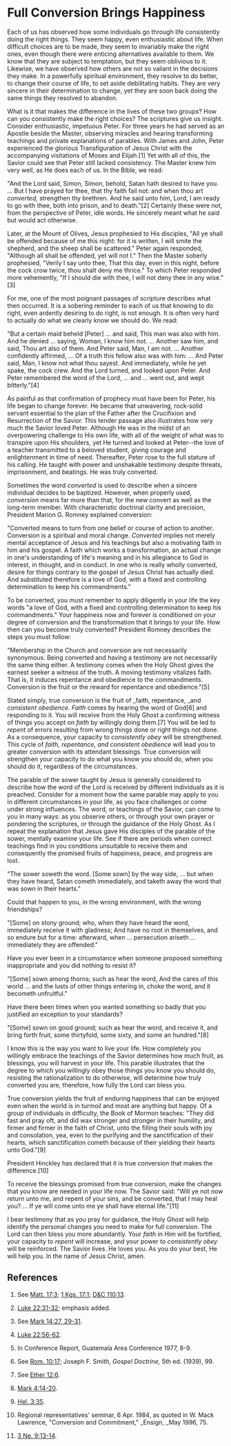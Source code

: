 # Full Conversion Brings Happiness

Each of us has observed how some individuals go through life consistently
doing the right things. They seem happy, even enthusiastic about life. When
difficult choices are to be made, they seem to invariably make the right ones,
even though there were enticing alternatives available to them. We know that
they are subject to temptation, but they seem oblivious to it. Likewise, we
have observed how others are not so valiant in the decisions they make. In a
powerfully spiritual environment, they resolve to do better, to change their
course of life, to set aside debilitating habits. They are very sincere in
their determination to change, yet they are soon back doing the same things
they resolved to abandon.

What is it that makes the difference in the lives of these two groups? How can
you consistently make the right choices? The scriptures give us insight.
Consider enthusiastic, impetuous Peter. For three years he had served as an
Apostle beside the Master, observing miracles and hearing transforming
teachings and private explanations of parables. With James and John, Peter
experienced the glorious Transfiguration of Jesus Christ with the accompanying
visitations of Moses and Elijah.[1] Yet with all of this, the Savior could see
that Peter still lacked consistency. The Master knew him very well, as He does
each of us. In the Bible, we read:

"And the Lord said, Simon, Simon, behold, Satan hath desired to have you. ...
But I have prayed for thee, that thy faith fail not: and when thou art
_converted,_ strengthen thy brethren. And he said unto him, Lord, I am ready
to go with thee, both into prison, and to death."[2] Certainly these were not,
from the perspective of Peter, idle words. He sincerely meant what he said but
would act otherwise.

Later, at the Mount of Olives, Jesus prophesied to His disciples, "All ye
shall be offended because of me this night: for it is written, I will smite
the shepherd, and the sheep shall be scattered." Peter again responded,
"Although all shall be offended, yet will not I." Then the Master soberly
prophesied, "Verily I say unto thee, That this day, even in this night, before
the cock crow twice, thou shalt deny me thrice." To which Peter responded more
vehemently, "If I should die with thee, I will not deny thee in any wise."[3]

For me, one of the most poignant passages of scripture describes what then
occurred. It is a sobering reminder to each of us that knowing to do right,
even ardently desiring to do right, is not enough. It is often very hard to
actually do what we clearly know we should do. We read:

"But a certain maid beheld [Peter] ... and said, This man was also with him. And
he denied ... saying, Woman, I know him not. ... Another saw him, and said, Thou
art also of them. And Peter said, Man, I am not. ... Another confidently
affirmed, ... Of a truth this fellow also was with him: ... And Peter said, Man, I
know not what thou sayest. And immediately, while he yet spake, the cock crew.
And the Lord turned, and looked upon Peter. And Peter remembered the word of
the Lord, ... and ... went out, and wept bitterly."[4]

As painful as that confirmation of prophecy must have been for Peter, his life
began to change forever. He became that unwavering, rock-solid servant
essential to the plan of the Father after the Crucifixion and Resurrection of
the Savior. This tender passage also illustrates how very much the Savior
loved Peter. Although He was in the midst of an overpowering challenge to His
own life, with all of the weight of what was to transpire upon His shoulders,
yet He turned and looked at Peter--the love of a teacher transmitted to a
beloved student, giving courage and enlightenment in time of need. Thereafter,
Peter rose to the full stature of his calling. He taught with power and
unshakable testimony despite threats, imprisonment, and beatings. He was truly
converted.

Sometimes the word _converted_ is used to describe when a sincere individual
decides to be baptized. However, when properly used, _conversion_ means far
more than that, for the new convert as well as the long-term member. With
characteristic doctrinal clarity and precision, President Marion G. Romney
explained conversion:

"Converted means to turn from one belief or course of action to another.
Conversion is a spiritual and moral change. _Converted_ implies not merely
mental acceptance of Jesus and his teachings but also a motivating faith in
him and his gospel. A faith which works a transformation, an actual change in
one's understanding of life's meaning and in his allegiance to God in
interest, in thought, and in conduct. In one who is really wholly converted,
desire for things contrary to the gospel of Jesus Christ has actually died.
And substituted therefore is a love of God, with a fixed and controlling
determination to keep his commandments."

To be converted, you must remember to apply diligently in your life the key
words "a love of God, with a fixed and controlling determination to keep his
commandments." Your happiness now and forever is conditioned on your degree of
conversion and the transformation that it brings to your life. How then can
you become truly converted? President Romney describes the steps you must
follow:

"Membership in the Church and conversion are not necessarily synonymous. Being
converted and having a testimony are not necessarily the same thing either. A
testimony comes when the Holy Ghost gives the earnest seeker a witness of the
truth. A moving testimony vitalizes faith. That is, it induces repentance and
obedience to the commandments. Conversion is the fruit or the reward for
repentance and obedience."[5]

Stated simply, true conversion is the fruit of _faith, repentance, _and
_consistent obedience. Faith_ comes by hearing the word of God[6] and
responding to it. You will receive from the Holy Ghost a confirming witness of
things you accept on _faith_ by willingly doing them.[7] You will be led to
_repent_ of errors resulting from wrong things done or right things not done.
As a consequence, your capacity to _consistently obey_ will be strengthened.
This cycle of _faith, repentance, _and_ consistent obedience_ will lead you to
greater conversion with its attendant blessings. True conversion will
strengthen your capacity to do what you know you should do, when you should do
it, regardless of the circumstances.

The parable of the sower taught by Jesus is generally considered to describe
how the word of the Lord is received by different individuals as it is
preached. Consider for a moment how the same parable may apply to you in
different circumstances in your life, as you face challenges or come under
strong influences. The word, or teachings of the Savior, can come to you in
many ways: as you observe others, or through your own prayer or pondering the
scriptures, or through the guidance of the Holy Ghost. As I repeat the
explanation that Jesus gave His disciples of the parable of the sower,
mentally examine your life. See if there are periods when correct teachings
find in you conditions unsuitable to receive them and consequently the
promised fruits of happiness, peace, and progress are lost.

"The sower soweth the word. [Some sown] by the way side, ... but when they have
heard, Satan cometh immediately, and taketh away the word that was sown in
their hearts."

Could that happen to you, in the wrong environment, with the wrong
friendships?

"[Some] on stony ground; who, when they have heard the word, immediately
receive it with gladness; And have no root in themselves, and so endure but
for a time: afterward, when ... persecution ariseth ... immediately they are
offended."

Have you ever been in a circumstance when someone proposed something
inappropriate and you did nothing to resist it?

"[Some] sown among thorns; such as hear the word, And the cares of this world
... and the lusts of other things entering in, choke the word, and it becometh
unfruitful."

Have there been times when you wanted something so badly that you justified an
exception to your standards?

"[Some] sown on good ground; such as hear the word, and receive it, and bring
forth fruit, some thirtyfold, some sixty, and some an hundred."[8]

I know this is the way you want to live your life. How completely you
willingly embrace the teachings of the Savior determines how much fruit, as
blessings, you will harvest in your life. This parable illustrates that the
degree to which you willingly obey those things you know you should do,
resisting the rationalization to do otherwise, will determine how truly
converted you are, therefore, how fully the Lord can bless you.

True conversion yields the fruit of enduring happiness that can be enjoyed
even when the world is in turmoil and most are anything but happy. Of a group
of individuals in difficulty, the Book of Mormon teaches: "They did fast and
pray oft, and did wax stronger and stronger in their humility, and firmer and
firmer in the faith of Christ, unto the filling their souls with joy and
consolation, yea, even to the purifying and the sanctification of their
hearts, which sanctification cometh because of their yielding their hearts
unto God."[9]

President Hinckley has declared that it is true conversion that makes the
difference.[10]

To receive the blessings promised from true conversion, make the changes that
you know are needed in your life now. The Savior said: "Will ye not now return
unto me, and repent of your sins, and be converted, that I may heal you? ... If
ye will come unto me ye shall have eternal life."[11]

I bear testimony that as you pray for guidance, the Holy Ghost will help
identify the personal changes you need to make for full conversion. The Lord
can then bless you more abundantly. Your _faith_ in Him will be fortified,
your capacity to _repent_ will increase, and your power to _consistently obey_
will be reinforced. The Savior lives. He loves you. As you do your best, He
will help you. In the name of Jesus Christ, amen.

## References

  1. See [Matt. 17:3](https://www.lds.org/scriptures/nt/matt/17.3?lang=eng#2); [1 Kgs. 17:1](https://www.lds.org/scriptures/ot/1-kgs/17.1?lang=eng#0); [D&amp;C 110:13](https://www.lds.org/scriptures/dc-testament/dc/110.13?lang=eng#12).

  2. [Luke 22:31-32](https://www.lds.org/scriptures/nt/luke/22.31-32?lang=eng#30); emphasis added.

  3. See [Mark 14:27, 29-31](https://www.lds.org/scriptures/nt/mark/14.27,29-31?lang=eng#26).

  4. [Luke 22:56-62](https://www.lds.org/scriptures/nt/luke/22.56-62?lang=eng#55).

  5. In Conference Report, Guatemala Area Conference 1977, 8-9.

  6. See [Rom. 10:17](https://www.lds.org/scriptures/nt/rom/10.17?lang=eng#16); Joseph F. Smith, _Gospel Doctrine,_ 5th ed. (1939), 99.

  7. See [Ether 12:6](https://www.lds.org/scriptures/bofm/ether/12.6?lang=eng#5).

  8. [Mark 4:14-20](https://www.lds.org/scriptures/nt/mark/4.14-20?lang=eng#13).

  9. [Hel. 3:35](https://www.lds.org/scriptures/bofm/hel/3.35?lang=eng#34).

  10. Regional representatives' seminar, 6 Apr. 1984, as quoted in W. Mack Lawrence, "Conversion and Commitment," _Ensign, _May 1996, 75.

  11. [3 Ne. 9:13-14](https://www.lds.org/scriptures/bofm/3-ne/9.13-14?lang=eng#12).

